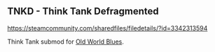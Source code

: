 ## TNKD - Think Tank Defragmented

https://steamcommunity.com/sharedfiles/filedetails/?id=3342313594

Think Tank submod for [Old World Blues](https://steamcommunity.com/sharedfiles/filedetails/?id=2265420196).